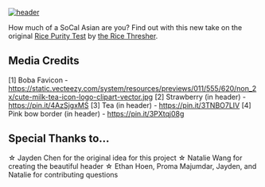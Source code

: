 [![header](https://github.com/user-attachments/assets/08cc7979-4c11-4cbe-bb75-06eb6c300872)](https://jadoratan.github.io/socal-asian-purity-test/)

How much of a SoCal Asian are you?
Find out with this new take on the original [Rice Purity Test](https://ricepuritytest.com/) by [the Rice Thresher](https://www.ricethresher.org/page/about).

## Media Credits
[1] Boba Favicon - https://static.vecteezy.com/system/resources/previews/011/555/620/non_2x/cute-milk-tea-icon-logo-clipart-vector.jpg
[2] Strawberry (in header) - https://pin.it/4AzSjgxMS
[3] Tea (in header) - https://pin.it/3TNBO7LIV
[4] Pink bow border (in header) - https://pin.it/3PXtqj08g

## Special Thanks to...
☆ Jayden Chen for the original idea for this project
☆ Natalie Wang for creating the beautiful header
☆ Ethan Hoen, Proma Majumdar, Jayden, and Natalie for contributing questions
